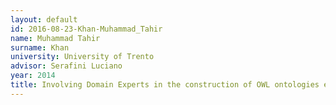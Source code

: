 ```yaml
---
layout: default 
id: 2016-08-23-Khan-Muhammad_Tahir
name: Muhammad Tahir
surname: Khan
university: University of Trento
advisor: Serafini Luciano
year: 2014
title: Involving Domain Experts in the construction of OWL ontologies experience oriented and tool base support for template-based modelling and knowledge reuse
---
```

